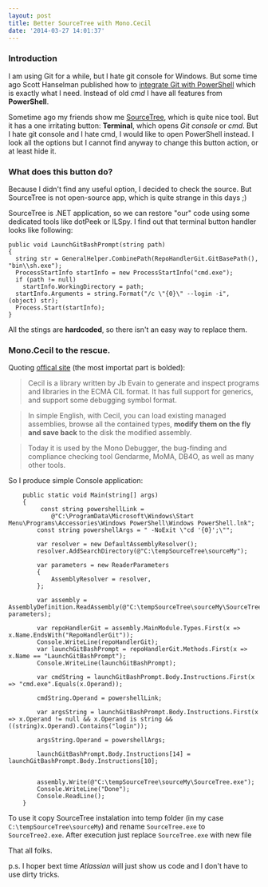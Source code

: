```yaml
---
layout: post
title: Better SourceTree with Mono.Cecil
date: '2014-03-27 14:01:37'
---
```


### Introduction
I am using Git for a while, but I hate git console for Windows. But some time ago Scott Hanselman published how to [integrate Git with PowerShell](http://www.hanselman.com/blog/PromptsAndDirectoriesEvenBetterGitAndMercurialWithPowerShell.aspx) which is exactly what I need. Instead of old *cmd* I have all features from **PowerShell**.

Sometime ago my friends show me [SourceTree](http://sourcetreeapp.com/), which is quite nice tool. But it has a one irritating button: **Terminal**, which opens *Git console* or *cmd*. But I hate git console and I hate cmd, I would like to open PowerShell instead. I look all the options but I cannot find anyway to change this button action, or at least hide it.

### What does this button do?
Because I didn't find any useful option, I decided to check the source. But SourceTree is not open-source app, which is quite strange in this days ;)

SourceTree is .NET application, so we can restore "our" code using some  dedicated tools like dotPeek or ILSpy. I find out that terminal button handler looks like following:

    public void LaunchGitBashPrompt(string path)
    {
      string str = GeneralHelper.CombinePath(RepoHandlerGit.GitBasePath(), "bin\\sh.exe");
      ProcessStartInfo startInfo = new ProcessStartInfo("cmd.exe");
      if (path != null)
        startInfo.WorkingDirectory = path;
      startInfo.Arguments = string.Format("/c \"{0}\" --login -i", (object) str);
      Process.Start(startInfo);
    }

All the stings are **hardcoded**, so there isn't an easy way to replace them.

### Mono.Cecil to the rescue.
Quoting [offical site](http://mono-project.com/Cecil) (the most importat part is bolded): 
>Cecil is a library written by Jb Evain to generate and inspect programs and libraries in the ECMA CIL format. It has full support for generics, and support some debugging symbol format.

>In simple English, with Cecil, you can load existing managed assemblies, browse all the contained types, **modify them on the fly and save back** to the disk the modified assembly.

>Today it is used by the Mono Debugger, the bug-finding and compliance checking tool Gendarme, MoMA, DB4O, as well as many other tools.

So I produce simple Console application:
	
        public static void Main(string[] args)
        {
             const string powershellLink =
                @"C:\ProgramData\Microsoft\Windows\Start Menu\Programs\Accessories\Windows PowerShell\Windows PowerShell.lnk";
            const string powershellArgs = " -NoExit \"cd '{0}';\"";

            var resolver = new DefaultAssemblyResolver();
            resolver.AddSearchDirectory(@"C:\tempSourceTree\sourceMy");

            var parameters = new ReaderParameters
            {
                AssemblyResolver = resolver,
            };

            var assembly = AssemblyDefinition.ReadAssembly(@"C:\tempSourceTree\sourceMy\SourceTree2.exe", parameters);

            var repoHandlerGit = assembly.MainModule.Types.First(x => x.Name.EndsWith("RepoHandlerGit"));
            Console.WriteLine(repoHandlerGit);
            var launchGitBashPrompt = repoHandlerGit.Methods.First(x => x.Name == "LaunchGitBashPrompt");
            Console.WriteLine(launchGitBashPrompt);

            var cmdString = launchGitBashPrompt.Body.Instructions.First(x => "cmd.exe".Equals(x.Operand));

            cmdString.Operand = powershellLink;

            var argsString = launchGitBashPrompt.Body.Instructions.First(x => x.Operand != null && x.Operand is string && ((string)x.Operand).Contains("login"));

            argsString.Operand = powershellArgs;

            launchGitBashPrompt.Body.Instructions[14] = launchGitBashPrompt.Body.Instructions[10];


            assembly.Write(@"C:\tempSourceTree\sourceMy\SourceTree.exe");
            Console.WriteLine("Done");
            Console.ReadLine();
        }

To use it copy SourceTree instalation into temp folder (in my case  `C:\tempSourceTree\sourceMy`) and rename `SourceTree.exe` to `SourceTree2.exe`. 
After execution just replace `SourceTree.exe` with new file

That all folks. 

p.s. I hoper bext time *Atlassian* will just show us code and I don't have to use dirty tricks.